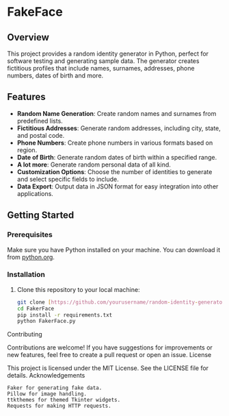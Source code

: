 # FakeFace

## Overview

This project provides a random identity generator in Python, perfect for software testing and generating sample data. The generator creates fictitious profiles that include names, surnames, addresses, phone numbers, dates of birth and more.

## Features

- **Random Name Generation**: Create random names and surnames from predefined lists.
- **Fictitious Addresses**: Generate random addresses, including city, state, and postal code.
- **Phone Numbers**: Create phone numbers in various formats based on region.
- **Date of Birth**: Generate random dates of birth within a specified range.
- **A lot more**: Generate random personal data of all kind.
- **Customization Options**: Choose the number of identities to generate and select specific fields to include.
- **Data Export**: Output data in JSON format for easy integration into other applications.

## Getting Started

### Prerequisites

Make sure you have Python installed on your machine. You can download it from [python.org](https://www.python.org/downloads/).

### Installation

1. Clone this repository to your local machine:
   ```bash
   git clone [https://github.com/yourusername/random-identity-generator](https://github.com/sPROFFEs/FakeFace).git
   cd FakerFace
   pip install -r requirements.txt
   python FakerFace.py

Contributing

Contributions are welcome! If you have suggestions for improvements or new features, feel free to create a pull request or open an issue.
License

This project is licensed under the MIT License. See the LICENSE file for details.
Acknowledgements

    Faker for generating fake data.
    Pillow for image handling.
    ttkthemes for themed Tkinter widgets.
    Requests for making HTTP requests.


